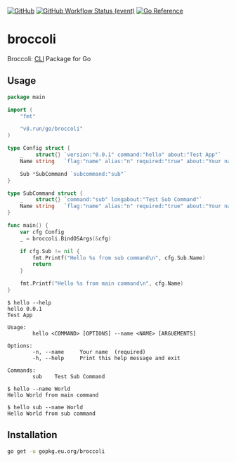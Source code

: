 [![GitHub](https://img.shields.io/github/license/unsafe-risk/broccoli?style=for-the-badge)](https://github.com/unsafe-risk/broccoli/blob/main/LICENSE)
[![GitHub Workflow Status (event)](https://img.shields.io/github/actions/workflow/status/unsafe-risk/broccoli/go-test.yml?event=push&style=for-the-badge)](https://github.com/unsafe-risk/broccoli/actions/workflows/go-test.yml)
[![Go Reference](https://img.shields.io/badge/go-reference-%23007d9c?style=for-the-badge&logo=go)](https://pkg.go.dev/gopkg.eu.org/broccoli)

# broccoli

Broccoli: [CLI](https://en.wikipedia.org/wiki/Command-line_interface) Package for Go

## Usage

```go
package main

import (
	"fmt"

	"v8.run/go/broccoli"
)

type Config struct {
	_    struct{} `version:"0.0.1" command:"hello" about:"Test App"`
	Name string   `flag:"name" alias:"n" required:"true" about:"Your name"`

	Sub *SubCommand `subcommand:"sub"`
}

type SubCommand struct {
	_    struct{} `command:"sub" longabout:"Test Sub Command"`
	Name string   `flag:"name" alias:"n" required:"true" about:"Your name"`
}

func main() {
	var cfg Config
	_ = broccoli.BindOSArgs(&cfg)

	if cfg.Sub != nil {
		fmt.Printf("Hello %s from sub command\n", cfg.Sub.Name)
		return
	}

	fmt.Printf("Hello %s from main command\n", cfg.Name)
}
```

```
$ hello --help
hello 0.0.1
Test App

Usage:
        hello <COMMAND> [OPTIONS] --name <NAME> [ARGUEMENTS]

Options:
        -n, --name     Your name  (required)
        -h, --help     Print this help message and exit

Commands:
        sub    Test Sub Command

$ hello --name World
Hello World from main command

$ hello sub --name World
Hello World from sub command
```

## Installation

```bash
go get -u gopkg.eu.org/broccoli
```
